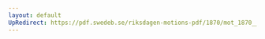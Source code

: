 ```yaml
---
layout: default
UpRedirect: https://pdf.swedeb.se/riksdagen-motions-pdf/1870/mot_1870__fk__00010/mot_1870__fk__00010_003.pdf
---
```

